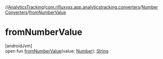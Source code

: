 //[AnalyticsTracking](../../../index.md)/[com.rifluxyss.app.analyticstracking.converters](../index.md)/[NumberConverters](index.md)/[fromNumberValue](from-number-value.md)

# fromNumberValue

[androidJvm]\
open fun [fromNumberValue](from-number-value.md)(value: [Number](https://developer.android.com/reference/kotlin/java/lang/Number.html)): [String](https://developer.android.com/reference/kotlin/java/lang/String.html)
